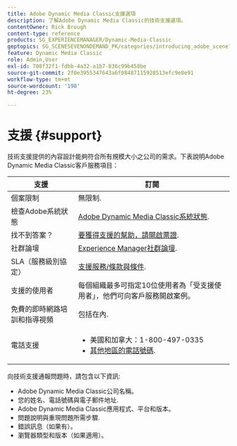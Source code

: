 ```yaml
---
title: Adobe Dynamic Media Classic支援選項
description: 了解Adobe Dynamic Media Classic的技術支援選項。
contentOwner: Rick Brough
content-type: reference
products: SG_EXPERIENCEMANAGER/Dynamic-Media-Classic
geptopics: SG_SCENESEVENONDEMAND_PK/categories/introducing_adobe_scene7
feature: Dynamic Media Classic
role: Admin,User
exl-id: 708f32f1-fdbb-4a32-a1b7-836c99b458be
source-git-commit: 2f0e3955347643a6f08487115928513efc9e8e91
workflow-type: tm+mt
source-wordcount: '198'
ht-degree: 23%

---
```


# 支援 {#support}

技術支援提供的內容設計能夠符合所有規模大小之公司的需求。下表說明Adobe Dynamic Media Classic客戶服務項目：

| 支援 | 訂閱 |
| --- | --- |
| 個案限制 | 無限制. |
| 檢查Adobe系統狀態 | [Adobe Dynamic Media Classic系統狀態](https://status.adobe.com/products/1175). |
| 找不到答案？ | [要獲得支援的幫助，請開啟票證](https://experienceleague.adobe.com/?support-solution=General#support). |
| 社群論壇 | [Experience Manager社群論壇](https://experienceleaguecommunities.adobe.com/t5/adobe-experience-manager/ct-p/adobe-experience-manager-community). |
| SLA（服務級別協定） | [支援服務/條款與條件](https://helpx.adobe.com/support/programs/support-policies-terms-conditions.html). |
| 支援的使用者 | 每個組織最多可指定10位使用者為「受支援使用者」，他們可向客戶服務開啟案例。 |
| 免費的即時網路培訓和指導視頻 | 包括在內. |
| 電話支援 | <ul><li>美國和加拿大：1-800-497-0335 </li><li>[其他地區的電話號碼](https://experienceleague.adobe.com/?support-tab=home#support). </li></ul> |

<!-- |Create a support case| [https://helpx.adobe.com/enterprise/admin-guide.html/enterprise/using/support-for-experience-cloud.ug.html](https://helpx.adobe.com/enterprise/admin-guide.html/enterprise/using/support-for-experience-cloud.ug.html) | -->

向技術支援通報問題時，請包含以下資訊:

* Adobe Dynamic Media Classic公司名稱。
* 您的姓名、電話號碼與電子郵件地址.
* Adobe Dynamic Media Classic應用程式、平台和版本。
* 問題說明與重現問題所需步驟.
* 錯誤訊息（如果有）。
* 瀏覽器類型和版本（如果適用）。
